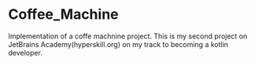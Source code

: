 # Coffee_Machine
Implementation of a coffe machnine project. This is my second project on JetBrains Academy(hyperskill.org) on my track to becoming a kotlin developer.
